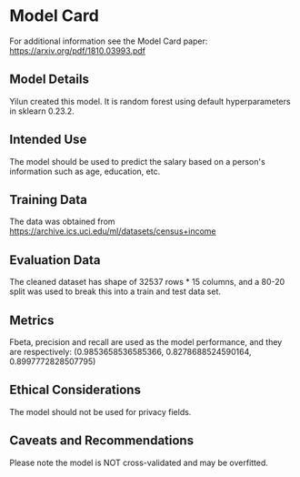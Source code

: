 # Model Card
For additional information see the Model Card paper: https://arxiv.org/pdf/1810.03993.pdf

## Model Details
Yilun created this model. It is random forest using default hyperparameters in sklearn 0.23.2.

## Intended Use
The model should be used to predict the salary based on a person's information such as age, education, etc.

## Training Data
The data was obtained from https://archive.ics.uci.edu/ml/datasets/census+income

## Evaluation Data
The cleaned dataset has shape of 32537 rows * 15 columns, and a 80-20 split was used to break this into a train and test data set.

## Metrics
Fbeta, precision and recall are used as the model performance, and they are respectively: 
(0.9853658536585366, 0.8278688524590164, 0.8997772828507795)

## Ethical Considerations
The model should not be used for privacy fields.

## Caveats and Recommendations
Please note the model is NOT cross-validated and may be overfitted.
